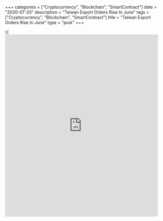 +++
categories = ["Cryptocurrency", "Blockchain", "SmartContract"]
date = "2020-07-20"
description = "Taiwan Export Orders Rise In June"
tags = ["Cryptocurrency", "Blockchain", "SmartContract"]
title = "Taiwan Export Orders Rise In June"
type = "post"
+++

{{<iframe id="large-banner" src="https://www.bounty.group/#slide=13.0" width="100%" height="600" scrolling="no" style="border: 0px solid rgb(216, 221, 230); border-radius: 3px;">}}

Taiwan's export orders rose at a faster-than-expected rate in June,
figures from the Ministry of Economic Affairs showed on Monday.

Export orders rose 6.5 percent year-on-year in June. Economists had
expected a 1.2 percent increase.

Orders for electrical electronic products grew 23.9 percent annually in
June and order for machinery products gained 7.3 percent.

Orders for information and communication products increased 17.1 percent
and those of optical, photographic, cinematographic apparatus, and
others rose by 3.8 percent and 5.0 percent, respectively.

Meanwhile, orders for chemicals, plastics and articles, textile
products, basic metals and articles thereof, machinery, transport
equipment, and mineral products declined.

On a month-on-month basis, export orders rose 5.4 percent in June.

For comments and feedback [contact](https://www.playgroundfx.com/contact/): editorial@rtt[news](https://www.letsplayfx.com/blog/forex-news-website/).com

[Economic News][1]

 **What parts of the world are seeing the best (and worst) economic
performances lately? Click[here][2] to check out our [Econ Scorecard][2]
and find out! See up-to-the-moment [ranking](https://www.playgroundfx.com/blog/crypto-exchange-ranking/)s for the best and worst
performers in [GDP][3], [unemployment rate][4], [inflation][2] and much
more.**

   1. www.rtt[news](https://www.letsplayfx.com/blog/forex-news-website/).com/Content/EconomicNews.aspx
   2. www.rtt[news](https://www.letsplayfx.com/blog/forex-news-website/).com/economic-scorecard/world-rank/CPI/highest-performance.aspx
   3. www.rtt[news](https://www.letsplayfx.com/blog/forex-news-website/).com/economic-scorecard/world-rank/GDP/highest-performance.aspx
   4. www.rtt[news](https://www.letsplayfx.com/blog/forex-news-website/).com/economic-scorecard/world-rank/unemployment-rate/lowest-performance.aspx